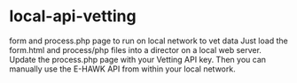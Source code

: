 # local-api-vetting
form and process.php page to run on local network to vet data
Just load the form.html and process/php files into a director on a local web server. 
Update the process.php page with your Vetting API key.
Then you can manually use the E-HAWK API from within your local network.
